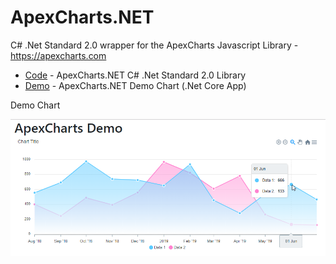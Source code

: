 # ApexCharts.NET

C# .Net Standard 2.0 wrapper for the ApexCharts Javascript Library - https://apexcharts.com

 * [Code](Code) - ApexCharts.NET C# .Net Standard 2.0 Library 
 * [Demo](Demo) - ApexCharts.NET Demo Chart (.Net Core App)
 
 Demo Chart
 
![Demo Chart](demochart.png)
